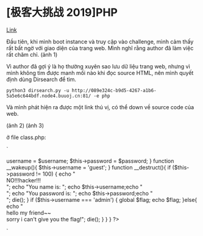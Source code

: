 # [极客大挑战 2019]PHP

[Link](https://buuoj.cn/challenges#[%E6%9E%81%E5%AE%A2%E5%A4%A7%E6%8C%91%E6%88%98%202019]PHP)

Đầu tiên, khi mình boot instance và truy cập vào challenge, mình cảm thấy rất bất ngờ với giao diện của trang web. Mình nghĩ rằng author đã làm việc rất chăm chỉ.
(ảnh 1)

Vì author đã gợi ý là họ thường xuyên sao lưu dữ liệu trang web, nhưng vì mình không tìm được manh mối nào khi đọc source HTML, nên mình quyết định dùng Dirsearch để tìm.

`python3 dirsearch.py -u http://089e324c-b9d5-4267-a1b6-5a5e6c644bdf.node4.buuoj.cn:81/ -e php`

Và mình phát hiện ra được một link thú vị, có thể down về source code của web.

(ảnh 2)
(ảnh 3)

ở file class.php:

`
<?php
include 'flag.php';


error_reporting(0);


class Name{
    private $username = 'nonono';
    private $password = 'yesyes';

    public function __construct($username,$password){
        $this->username = $username;
        $this->password = $password;
    }

    function __wakeup(){
        $this->username = 'guest';
    }

    function __destruct(){
        if ($this->password != 100) {
            echo "</br>NO!!!hacker!!!</br>";
            echo "You name is: ";
            echo $this->username;echo "</br>";
            echo "You password is: ";
            echo $this->password;echo "</br>";
            die();
        }
        if ($this->username === 'admin') {
            global $flag;
            echo $flag;
        }else{
            echo "</br>hello my friend~~</br>sorry i can't give you the flag!";
            die();

            
        }
    }
}
?>
`



